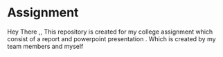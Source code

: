 # Assignment
Hey There ,, This repository is created for my college assignment which consist of a report and powerpoint presentation . Which is created by my team members and myself
